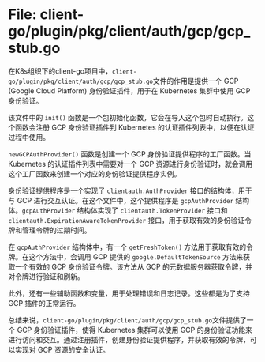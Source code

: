 # File: client-go/plugin/pkg/client/auth/gcp/gcp_stub.go

在K8s组织下的client-go项目中，`client-go/plugin/pkg/client/auth/gcp/gcp_stub.go`文件的作用是提供一个 GCP (Google Cloud Platform) 身份验证插件，用于在 Kubernetes 集群中使用 GCP 身份验证。

该文件中的 `init()` 函数是一个包初始化函数，它会在导入这个包时自动执行。这个函数会注册 GCP 身份验证插件到 Kubernetes 的认证插件列表中，以便在认证过程中使用。

`newGCPAuthProvider()` 函数是创建一个 GCP 身份验证提供程序的工厂函数。当 Kubernetes 的认证插件列表中需要对一个 GCP 资源进行身份验证时，就会调用这个工厂函数来创建一个对应的身份验证提供程序实例。

身份验证提供程序是一个实现了 `clientauth.AuthProvider` 接口的结构体，用于与 GCP 进行交互认证。在这个文件中，这个提供程序是 `gcpAuthProvider` 结构体。`gcpAuthProvider` 结构体实现了 `clientauth.TokenProvider` 接口和 `clientauth.ExpirationAwareTokenProvider` 接口，用于获取有效的身份验证令牌和管理令牌的过期时间。

在 `gcpAuthProvider` 结构体中，有一个 `getFreshToken()` 方法用于获取有效的令牌。在这个方法中，会调用 GCP 提供的 `google.DefaultTokenSource` 方法来获取一个有效的 GCP 身份验证令牌。该方法从 GCP 的元数据服务器获取令牌，并对令牌进行验证和刷新。

此外，还有一些辅助函数和变量，用于处理错误和日志记录。这些都是为了支持 GCP 插件的正常运行。

总结来说，`client-go/plugin/pkg/client/auth/gcp/gcp_stub.go`文件提供了一个 GCP 身份验证插件，使得 Kubernetes 集群可以使用 GCP 的身份验证功能来进行访问和交互。通过注册插件，创建身份验证提供程序，并获取有效的令牌，可以实现对 GCP 资源的安全认证。

